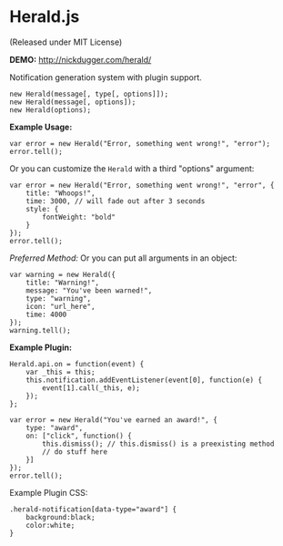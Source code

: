 Herald.js
===
(Released under MIT License)

**DEMO:** http://nickdugger.com/herald/

Notification generation system with plugin support.

	new Herald(message[, type[, options]]);
	new Herald(message[, options]);
	new Herald(options);

**Example Usage:**

	var error = new Herald("Error, something went wrong!", "error");
	error.tell();
	
Or you can customize the `Herald` with a third "options" argument:

	var error = new Herald("Error, something went wrong!", "error", {
		title: "Whoops!",
		time: 3000, // will fade out after 3 seconds
		style: { 
			fontWeight: "bold"
		}
	});
	error.tell();
	
*Preferred Method:* Or you can put all arguments in an object:

	var warning = new Herald({
		title: "Warning!",
		message: "You've been warned!",
		type: "warning",
		icon: "url_here",
		time: 4000
	});
	warning.tell();
	
**Example Plugin:**

	Herald.api.on = function(event) {
		var _this = this;
		this.notification.addEventListener(event[0], function(e) {
			event[1].call(_this, e);
		});
	};
	
	var error = new Herald("You've earned an award!", {
		type: "award",
		on: ["click", function() {
			this.dismiss(); // this.dismiss() is a preexisting method
			// do stuff here
		}]
	});
	error.tell();
	
Example Plugin CSS:

	.herald-notification[data-type="award"] {
		background:black;
		color:white;
	}
